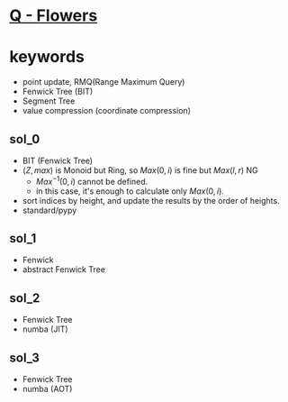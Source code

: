 # [Q - Flowers](https://atcoder.jp/contests/dp/tasks/dp_q)


# keywords
- point update, RMQ(Range Maximum Query)
- Fenwick Tree (BIT)
- Segment Tree
- value compression (coordinate compression)


## sol_0
- BIT (Fenwick Tree)
- $(Z, max)$ is Monoid but Ring, so $Max(0, i)$ is fine but $Max(l, r)$ NG
  - $Max^{-1}(0, i)$ cannot be defined.
  - in this case, it's enough to calculate only $Max(0, i)$.
- sort indices by height, and update the results by the order of heights.
- standard/pypy


## sol_1
- Fenwick 
- abstract Fenwick Tree




## sol_2 
- Fenwick Tree 
- numba (JIT)


## sol_3
- Fenwick Tree
- numba (AOT)